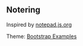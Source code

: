 

## Notering

Inspired by [notepad.js.org](https://notepad.js.org/)

Theme: [Bootstrap Examples](https://getbootstrap.com/docs/5.0/examples/heroes/)
